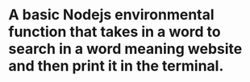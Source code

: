 <h1>A basic Nodejs environmental function that takes in a word to search in a word meaning website and then print it in the terminal.</h1>
